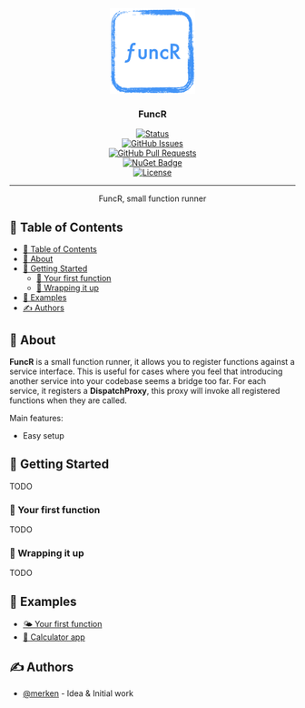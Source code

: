 <p align="center">
  <a href="" rel="noopener">
    <img width=150px height=150px src="funcr.png" alt="Project logo">
  </a>
</p>

<h3 align="center">FuncR</h3>

<div align="center">

  [![Status](https://img.shields.io/badge/status-active-success.svg?style=flat-square)]() </br>
  [![GitHub Issues](https://img.shields.io/github/issues/merken/FuncR?style=flat-square)](https://github.com/merken/FuncR/issues) </br>
  [![GitHub Pull Requests](https://img.shields.io/github/issues-pr/merken/FuncR?style=flat-square)](https://github.com/merken/FuncR/pulls) </br>
  [![NuGet Badge](https://img.shields.io/nuget/v/FuncR?label=FuncR&style=flat-square)](https://www.nuget.org/packages/FuncR/) </br>
  [![License](https://img.shields.io/badge/license-MIT-blue.svg?style=flat-square)](https://github.com/merken/FuncR/blob/main/LICENSE)

</div>

---

<p align="center"> FuncR, small function runner
    <br/> 
</p>

## 📝 Table of Contents
- [📝 Table of Contents](#-table-of-contents)
- [🧐 About](#-about)
- [🏁 Getting Started](#-getting-started)
  - [🥇 Your first function](#-your-first-function)
  - [🏁 Wrapping it up](#-wrapping-it-up)
- [📜 Examples](#-examples)
- [✍️ Authors](#️-authors)

## 🧐 About
<a name="about"></a>

**FuncR** is a small function runner, it allows you to register functions against a service interface. This is useful for cases where you feel that introducing another service into your codebase seems a bridge too far. For each service, it registers a **DispatchProxy**, this proxy will invoke all registered functions when they are called.

Main features:

- Easy setup

## 🏁 Getting Started
<a name="getting-started"></a>
TODO

### 🥇 Your first function
<a name="your-first-function"></a>
TODO

### 🏁 Wrapping it up
<a name="wrapping-it-up"></a>
TODO

## 📜 Examples
<a name="examples"></a>

- [🌤️ Your first function](https://github.com/merken/FuncR/tree/main/samples/Your.First.Function)
- [🧮 Calculator app](https://github.com/merken/FuncR/tree/main/samples/Calculator)

## ✍️ Authors
<a name="authors"></a>

- [@merken](https://github.com/merken) - Idea & Initial work
